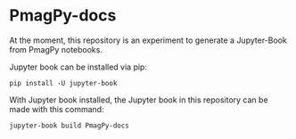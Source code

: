 # PmagPy-docs

At the moment, this repository is an experiment to generate a Jupyter-Book from PmagPy notebooks.

Jupyter book can be installed via pip:
```
pip install -U jupyter-book
```

With Jupyter book installed, the Jupyter book in this repository can be made with this command:
```
jupyter-book build PmagPy-docs
```

